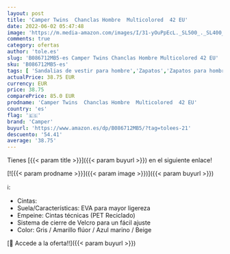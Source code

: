 ```yaml
---
layout: post
title: 'Camper Twins  Chanclas Hombre  Multicolored  42 EU'
date: 2022-06-02 05:47:48
image: 'https://m.media-amazon.com/images/I/31-yOuPpEcL._SL500_._SL400_.jpg'
comments: true
category: ofertas
author: 'tole.es'
slug: 'B086712MB5-es Camper Twins Chanclas Hombre Multicolored 42 EU'
sku: 'B086712MB5-es'
tags: [ 'Sandalias de vestir para hombre','Zapatos','Zapatos para hombre','Zapatos y complementos','camper','chanclas','🇪🇸', ]
actualPrice: 38.75 EUR
currency: EUR
price: 38.75
comparePrice: 85.0 EUR
prodname: 'Camper Twins  Chanclas Hombre  Multicolored  42 EU'
country: 'es'
flag: '🇪🇸'
brand: 'Camper'
buyurl: 'https://www.amazon.es/dp/B086712MB5/?tag=tolees-21'
descuento: '54.41'
average: '38.75'
---
```


Tienes [{{< param title >}}]({{< param buyurl >}}) en el siguiente enlace!

[![{{< param prodname >}}]({{< param image >}})]({{< param buyurl >}})

ℹ️:

- Cintas:
- Suela/Características: EVA para mayor ligereza
- Empeine: Cintas técnicas (PET Reciclado)
- Sistema de cierre de Velcro para un fácil ajuste
- Color: Gris / Amarillo flúor / Azul marino / Beige

[🛒 Accede a la oferta!!]({{< param buyurl >}})
